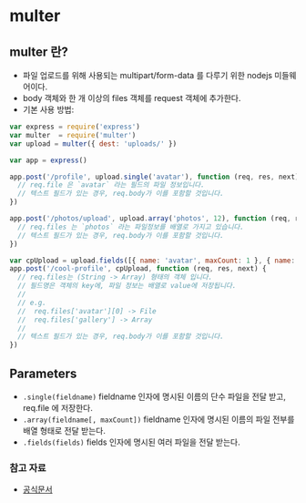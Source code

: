 # multer

## multer 란?
- 파일 업로드를 위해 사용되는 multipart/form-data 를 다루기 위한 nodejs 미들웨어이다. 
- body 객체와 한 개 이상의 files 객체를 request 객체에 추가한다.
- 기본 사용 방법:
```js
var express = require('express')
var multer  = require('multer')
var upload = multer({ dest: 'uploads/' })

var app = express()

app.post('/profile', upload.single('avatar'), function (req, res, next) {
  // req.file 은 `avatar` 라는 필드의 파일 정보입니다.
  // 텍스트 필드가 있는 경우, req.body가 이를 포함할 것입니다.
})

app.post('/photos/upload', upload.array('photos', 12), function (req, res, next) {
  // req.files 는 `photos` 라는 파일정보를 배열로 가지고 있습니다.
  // 텍스트 필드가 있는 경우, req.body가 이를 포함할 것입니다.
})

var cpUpload = upload.fields([{ name: 'avatar', maxCount: 1 }, { name: 'gallery', maxCount: 8 }])
app.post('/cool-profile', cpUpload, function (req, res, next) {
  // req.files는 (String -> Array) 형태의 객체 입니다.
  // 필드명은 객체의 key에, 파일 정보는 배열로 value에 저장됩니다.
  //
  // e.g.
  //  req.files['avatar'][0] -> File
  //  req.files['gallery'] -> Array
  //
  // 텍스트 필드가 있는 경우, req.body가 이를 포함할 것입니다.
})
```

## Parameters
- `.single(fieldname)`
fieldname 인자에 명시된 이름의 단수 파일을 전달 받고, req.file 에 저장한다.
- `.array(fieldname[, maxCount])`
fieldname 인자에 명시된 이름의 파일 전부를 배열 형태로 전달 받는다.
- `.fields(fields)`
fields 인자에 명시된 여러 파일을 전달 받는다.

### 참고 자료 
- [공식문서](https://github.com/expressjs/multer/blob/master/doc/README-ko.md)